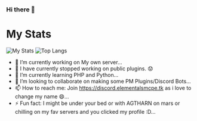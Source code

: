 ### Hi there 👋
# My Stats

![My Stats](https://github-readme-stats.vercel.app/api?username=cosmicnebula200&show_icons=true&count_private=false&hide_title=true)
![Top Langs](https://github-readme-stats.vercel.app/api/top-langs/?username=cosmicnebula200&layout=compact)

- 🔭 I’m currently working on My own server...
- 🛑 I have currently stopped working on public plugins. 😟
- 🌱 I’m currently learning PHP and Python...
- 👯 I’m looking to collaborate on making some PM Plugins/Discord Bots...
- 📫 How to reach me: Join https://discord.elementalsmcpe.tk as i love to change my name 😄...
- ⚡ Fun fact: I might be under your bed or with AGTHARN on mars or chilling on my fav servers and you clicked my profile :D...
